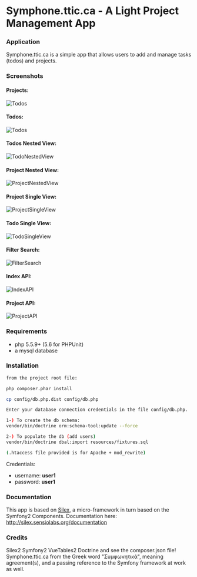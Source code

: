 Symphone.ttic.ca - A Light Project Management App
==========================

### Application
Symphone.ttic.ca is a simple app that allows users to add and manage tasks (todos) and projects.

### Screenshots

#### Projects:
![Todos](/web/img/projects.png?raw=true "Projects index")

#### Todos:
![Todos](/web/img/todos.png?raw=true "Todos index")

#### Todos Nested View:
![TodoNestedView](/web/img/nestedtodos.png?raw=true "Todo Nested View")

#### Project Nested View:
![ProjectNestedView](/web/img/projects-nested.png?raw=true "Project Nested View")

#### Project Single View:
![ProjectSingleView](/web/img/project-single-view.png?raw=true "Project Single View")

#### Todo Single View:
![TodoSingleView](/web/img/todo-single-view.png?raw=true "Todo Single View")

#### Filter Search:
![FilterSearch](/web/img/SearchFilter.png?raw=true "FilterSearch")

#### Index API:
![IndexAPI](/web/img/index-api.png?raw=true "IndexAPI")

#### Project API:
![ProjectAPI](/web/img/project-api.png?raw=true "ProjectAPI")


### Requirements
* php 5.5.9+ (5.6 for PHPUnit)
* a mysql database

### Installation

```sh
from the project root file:

php composer.phar install

cp config/db.php.dist config/db.php

Enter your database connection credentials in the file config/db.php.

1-) To create the db schema:
vendor/bin/doctrine orm:schema-tool:update --force

2-) To populate the db (add users)
vendor/bin/doctrine dbal:import resources/fixtures.sql 

(.htaccess file provided is for Apache + mod_rewrite)

```
Credentials:
* username: **user1**
* password: **user1**

### Documentation
This app is based on [Silex](http://silex.sensiolabs.org/), a  micro-framework in turn based on the Symfony2 Components.
Documentation here: http://silex.sensiolabs.org/documentation

### Credits
Silex2
Symfony2
VueTables2
Doctrine
and see the composer.json file!
Symphone.ttic.ca from the Greek word "Συμφωνητικά", meaning agreement(s), and a passing reference to the Symfony framework at work as well.

